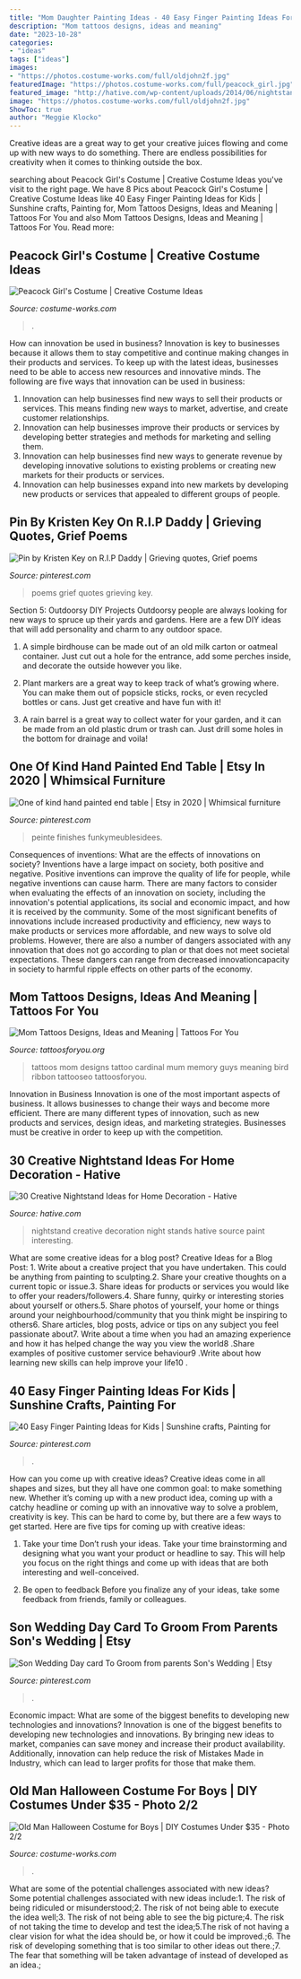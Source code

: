 ```yaml
---
title: "Mom Daughter Painting Ideas - 40 Easy Finger Painting Ideas For Kids"
description: "Mom tattoos designs, ideas and meaning"
date: "2023-10-28"
categories:
- "ideas"
tags: ["ideas"]
images:
- "https://photos.costume-works.com/full/oldjohn2f.jpg"
featuredImage: "https://photos.costume-works.com/full/peacock_girl.jpg"
featured_image: "http://hative.com/wp-content/uploads/2014/06/nightstand-ideas/26-creative-nightstand-ideas.jpg"
image: "https://photos.costume-works.com/full/oldjohn2f.jpg"
ShowToc: true
author: "Meggie Klocko"
---
```



Creative ideas are a great way to get your creative juices flowing and come up with new ways to do something. There are endless possibilities for creativity when it comes to thinking outside the box.

	

		
searching about Peacock Girl&#039;s Costume | Creative Costume Ideas you've visit to the right page. We have 8 Pics about Peacock Girl&#039;s Costume | Creative Costume Ideas like 40 Easy Finger Painting Ideas for Kids | Sunshine crafts, Painting for, Mom Tattoos Designs, Ideas and Meaning | Tattoos For You and also Mom Tattoos Designs, Ideas and Meaning | Tattoos For You. Read more:
		
    
## Peacock Girl&#039;s Costume | Creative Costume Ideas

<img loading=lazy src="https://photos.costume-works.com/full/peacock_girl.jpg" onerror="this.onerror=null;this.src='https://tse1.mm.bing.net/th?id=OIP.L_WvVedEuc0f8LpmbjuocwHaNL&amp;pid=15.1';" alt="Peacock Girl&#039;s Costume | Creative Costume Ideas">

_Source: costume-works.com_

>. 

	

How can innovation be used in business?
Innovation is key to businesses because it allows them to stay competitive and continue making changes in their products and services. To keep up with the latest ideas, businesses need to be able to access new resources and innovative minds. The following are five ways that innovation can be used in business: 
1. Innovation can help businesses find new ways to sell their products or services. This means finding new ways to market, advertise, and create customer relationships. 
2. Innovation can help businesses improve their products or services by developing better strategies and methods for marketing and selling them. 
3. Innovation can help businesses find new ways to generate revenue by developing innovative solutions to existing problems or creating new markets for their products or services. 
4. Innovation can help businesses expand into new markets by developing new products or services that appealed to different groups of people. 

    
## Pin By Kristen Key On R.I.P Daddy | Grieving Quotes, Grief Poems

<img loading=lazy src="https://i.pinimg.com/736x/ea/d1/95/ead195cfa2af36d53b3da455af6f2c59.jpg" onerror="this.onerror=null;this.src='https://tse2.mm.bing.net/th?id=OIP.vpoc1FpKRCiTTI56lLdvoQHaMW&amp;pid=15.1';" alt="Pin by Kristen Key on R.I.P Daddy | Grieving quotes, Grief poems">

_Source: pinterest.com_

>poems grief quotes grieving key. 

	

Section 5: Outdoorsy DIY Projects
Outdoorsy people are always looking for new ways to spruce up their yards and gardens. Here are a few DIY ideas that will add personality and charm to any outdoor space.
1. A simple birdhouse can be made out of an old milk carton or oatmeal container. Just cut out a hole for the entrance, add some perches inside, and decorate the outside however you like.

2. Plant markers are a great way to keep track of what’s growing where. You can make them out of popsicle sticks, rocks, or even recycled bottles or cans. Just get creative and have fun with it!

3. A rain barrel is a great way to collect water for your garden, and it can be made from an old plastic drum or trash can. Just drill some holes in the bottom for drainage and voila!

    
## One Of Kind Hand Painted End Table | Etsy In 2020 | Whimsical Furniture

<img loading=lazy src="https://i.pinimg.com/736x/dd/76/09/dd76095cd6ac3e69e1260fb601e7bc36.jpg" onerror="this.onerror=null;this.src='https://tse1.mm.bing.net/th?id=OIP.KWKE3ebcUaBdex6KM6TuowHaJ3&amp;pid=15.1';" alt="One of kind hand painted end table | Etsy in 2020 | Whimsical furniture">

_Source: pinterest.com_

>peinte finishes funkymeublesidees. 

	

Consequences of inventions: What are the effects of innovations on society?
Inventions have a large impact on society, both positive and negative. Positive inventions can improve the quality of life for people, while negative inventions can cause harm. There are many factors to consider when evaluating the effects of an innovation on society, including the innovation's potential applications, its social and economic impact, and how it is received by the community. Some of the most significant benefits of innovations include increased productivity and efficiency, new ways to make products or services more affordable, and new ways to solve old problems. However, there are also a number of dangers associated with any innovation that does not go according to plan or that does not meet societal expectations. These dangers can range from decreased innovationcapacity in society to harmful ripple effects on other parts of the economy.

    
## Mom Tattoos Designs, Ideas And Meaning | Tattoos For You

<img loading=lazy src="http://www.tattoosforyou.org/wp-content/uploads/2013/10/Mom-Tattoos-For-Men.jpg" onerror="this.onerror=null;this.src='https://tse1.mm.bing.net/th?id=OIP.L3S7JZlE9ZeLXUglwl-sRwHaJ4&amp;pid=15.1';" alt="Mom Tattoos Designs, Ideas and Meaning | Tattoos For You">

_Source: tattoosforyou.org_

>tattoos mom designs tattoo cardinal mum memory guys meaning bird ribbon tattooseo tattoosforyou. 

	

Innovation in Business
Innovation is one of the most important aspects of business. It allows businesses to change their ways and become more efficient. There are many different types of innovation, such as new products and services, design ideas, and marketing strategies. Businesses must be creative in order to keep up with the competition.

    
## 30 Creative Nightstand Ideas For Home Decoration - Hative

<img loading=lazy src="http://hative.com/wp-content/uploads/2014/06/nightstand-ideas/26-creative-nightstand-ideas.jpg" onerror="this.onerror=null;this.src='https://tse1.mm.bing.net/th?id=OIP.Kpn5D3Uffo6GMB_cUI4ZAAHaJ4&amp;pid=15.1';" alt="30 Creative Nightstand Ideas for Home Decoration - Hative">

_Source: hative.com_

>nightstand creative decoration night stands hative source paint interesting. 

	

What are some creative ideas for a blog post?
Creative Ideas for a Blog Post: 1. Write about a creative project that you have undertaken. This could be anything from painting to sculpting.2. Share your creative thoughts on a current topic or issue.3. Share ideas for products or services you would like to offer your readers/followers.4. Share funny, quirky or interesting stories about yourself or others.5. Share photos of yourself, your home or things around your neighbourhood/community that you think might be inspiring to others6. Share articles, blog posts, advice or tips on any subject you feel passionate about7. Write about a time when you had an amazing experience and how it has helped change the way you view the world8 .Share examples of positive customer service behaviour9 .Write about how learning new skills can help improve your life10 .

    
## 40 Easy Finger Painting Ideas For Kids | Sunshine Crafts, Painting For

<img loading=lazy src="https://i.pinimg.com/736x/dc/48/17/dc4817fafa644e9e089944bca6cc9f07.jpg" onerror="this.onerror=null;this.src='https://tse3.mm.bing.net/th?id=OIP.KAj7smmYcbMsuH9nC7nPEAHaLH&amp;pid=15.1';" alt="40 Easy Finger Painting Ideas for Kids | Sunshine crafts, Painting for">

_Source: pinterest.com_

>. 

	

How can you come up with creative ideas?
Creative ideas come in all shapes and sizes, but they all have one common goal: to make something new. Whether it’s coming up with a new product idea, coming up with a catchy headline or coming up with an innovative way to solve a problem, creativity is key. This can be hard to come by, but there are a few ways to get started. Here are five tips for coming up with creative ideas:
1. Take your time
Don’t rush your ideas. Take your time brainstorming and designing what you want your product or headline to say. This will help you focus on the right things and come up with ideas that are both interesting and well-conceived.

2. Be open to feedback
Before you finalize any of your ideas, take some feedback from friends, family or colleagues.

    
## Son Wedding Day Card To Groom From Parents Son&#039;s Wedding | Etsy

<img loading=lazy src="https://i.pinimg.com/736x/9d/13/1f/9d131f674c9865edb3a1c3cc5f0d336b.jpg" onerror="this.onerror=null;this.src='https://tse3.mm.bing.net/th?id=OIP.7jpqUh43iR2ow0a1ixEPywHaJ3&amp;pid=15.1';" alt="Son Wedding Day card To Groom from parents Son&#039;s Wedding | Etsy">

_Source: pinterest.com_

>. 

	

Economic impact: What are some of the biggest benefits to developing new technologies and innovations?
Innovation is one of the biggest benefits to developing new technologies and innovations. By bringing new ideas to market, companies can save money and increase their product availability. Additionally, innovation can help reduce the risk of Mistakes Made in Industry, which can lead to larger profits for those that make them.

    
## Old Man Halloween Costume For Boys | DIY Costumes Under $35 - Photo 2/2

<img loading=lazy src="https://photos.costume-works.com/full/oldjohn2f.jpg" onerror="this.onerror=null;this.src='https://tse2.mm.bing.net/th?id=OIP.R-ReodV4JF7PBY01v8nAyQHaP5&amp;pid=15.1';" alt="Old Man Halloween Costume for Boys | DIY Costumes Under $35 - Photo 2/2">

_Source: costume-works.com_

>. 

	

What are some of the potential challenges associated with new ideas?
Some potential challenges associated with new ideas include:1. The risk of being ridiculed or misunderstood;2. The risk of not being able to execute the idea well;3. The risk of not being able to see the big picture;4. The risk of not taking the time to develop and test the idea;5.The risk of not having a clear vision for what the idea should be, or how it could be improved.;6. The risk of developing something that is too similar to other ideas out there.;7. The fear that something will be taken advantage of instead of developed as an idea.;
